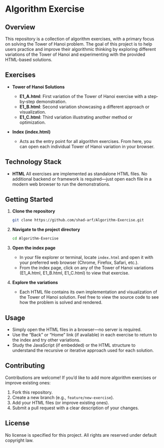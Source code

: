 # Algorithm Exercise

## Overview

This repository is a collection of algorithm exercises, with a primary focus on solving the Tower of Hanoi problem. The goal of this project is to help users practice and improve their algorithmic thinking by exploring different variations of the Tower of Hanoi and experimenting with the provided HTML-based solutions.

## Exercises

* **Tower of Hanoi Solutions**

  * **E1\_A.html**: First variation of the Tower of Hanoi exercise with a step‐by‐step demonstration.
  * **E1\_B.html**: Second variation showcasing a different approach or visualization.
  * **E1\_C.html**: Third variation illustrating another method or optimization.
* **Index (index.html)**

  * Acts as the entry point for all algorithm exercises. From here, you can open each individual Tower of Hanoi variation in your browser.

## Technology Stack

* **HTML**
  All exercises are implemented as standalone HTML files. No additional backend or framework is required—just open each file in a modern web browser to run the demonstrations.

## Getting Started

1. **Clone the repository**

   ```bash
   git clone https://github.com/shad-arf/Algorithm-Exercise.git
   ```

2. **Navigate to the project directory**

   ```bash
   cd Algorithm-Exercise
   ```

3. **Open the index page**

   * In your file explorer or terminal, locate `index.html` and open it with your preferred web browser (Chrome, Firefox, Safari, etc.).
   * From the index page, click on any of the Tower of Hanoi variations (E1\_A.html, E1\_B.html, E1\_C.html) to view that exercise.

4. **Explore the variations**

   * Each HTML file contains its own implementation and visualization of the Tower of Hanoi solution. Feel free to view the source code to see how the problem is solved and rendered.

## Usage

* Simply open the HTML files in a browser—no server is required.
* Use the “Back” or “Home” link (if available) in each exercise to return to the index and try other variations.
* Study the JavaScript (if embedded) or the HTML structure to understand the recursive or iterative approach used for each solution.

## Contributing

Contributions are welcome! If you’d like to add more algorithm exercises or improve existing ones:

1. Fork this repository.
2. Create a new branch (e.g., `feature/new-exercise`).
3. Add your HTML files (or improve existing ones).
4. Submit a pull request with a clear description of your changes.

## License

No license is specified for this project. All rights are reserved under default copyright law.
